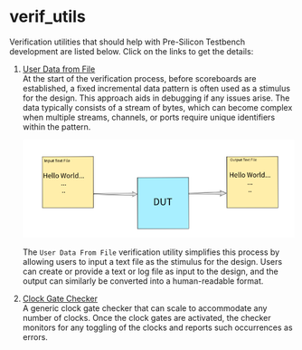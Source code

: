 # verif_utils
Verification utilities that should help with Pre-Silicon Testbench development are listed below. Click on the links to get the details:

1. [User Data from File](./user_data_from_file/README.md)  
   At the start of the verification process, before scoreboards are established, a fixed incremental data pattern is often used as a stimulus for the design. This approach aids in debugging if any issues arise. The data typically consists of a stream of bytes, which can become complex when multiple streams, channels, or ports require unique identifiers within the pattern.

   ![Text file to/from DUT](./user_data_from_file/Drawing.png)

   The `User Data From File` verification utility simplifies this process by allowing users to input a text file as the stimulus for the design. Users can create or provide a text or log file as input to the design, and the output can similarly be converted into a human-readable format.

2. [Clock Gate Checker](./clock_gate_checker/README.md)  
   A generic clock gate checker that can scale to accommodate any number of clocks. Once the clock gates are activated, the checker monitors for any toggling of the clocks and reports such occurrences as errors.

